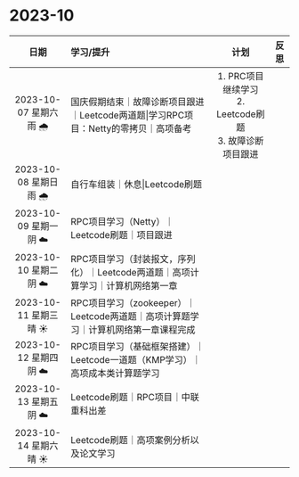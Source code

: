 # 2023-10

|           日期           | 学习/提升                                                    |                             计划                             | 反思 |
| :----------------------: | :----------------------------------------------------------- | :----------------------------------------------------------: | :--: |
| 2023-10-07 星期六  雨  🌧️ | 国庆假期结束｜故障诊断项目跟进｜Leetcode两道题\|学习RPC项目：Netty的零拷贝｜高项备考 | 1. PRC项目继续学习<br>2. Leetcode刷题<br>3. 故障诊断项目跟进<br> |      |
| 2023-10-08 星期日  雨  🌧️ | 自行车组装｜休息\|Leetcode刷题                               |                                                              |      |
| 2023-10-09 星期一  阴  ☁️ | RPC项目学习（Netty）｜Leetcode刷题｜项目跟进                 |                                                              |      |
| 2023-10-10 星期二  阴  ☁️ | RPC项目学习（封装报文，序列化）｜Leetcode两道题｜高项计算学习｜计算机网络第一章 |                                                              |      |
| 2023-10-11 星期三  晴 ☀️  | RPC项目学习（zookeeper）｜Leetcode两道题｜高项计算题学习｜计算机网络第一章课程完成 |                                                              |      |
| 2023-10-12 星期四  阴  ☁️ | RPC项目学习（基础框架搭建）｜Leetcode一道题（KMP学习）｜高项成本类计算题学习 |                                                              |      |
| 2023-10-13 星期五  阴  ☁️ | Leetcode刷题｜RPC项目｜中联重科出差                          |                                                              |      |
| 2023-10-14 星期六  晴 ☀️  | Leetcode刷题｜高项案例分析以及论文学习                       |                                                              |      |



